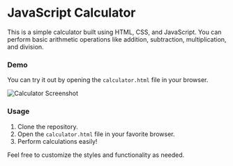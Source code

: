 # JavaScript Calculator

This is a simple calculator built using HTML, CSS, and JavaScript. You can perform basic arithmetic operations like addition, subtraction, multiplication, and division.

### Demo

You can try it out by opening the `calculator.html` file in your browser.

![Calculator Screenshot](https://camo.githubusercontent.com/39fdb303b36211a6b1ba95140b69e225715182c715cbebc0c97e7b296a9bb2ca/68747470733a2f2f74656c656772612e70682f66696c652f6463636532646465653663633735393763383539612e6a7067 )

### Usage

1. Clone the repository.
2. Open the `calculator.html` file in your favorite browser.
3. Perform calculations easily!

Feel free to customize the styles and functionality as needed.
